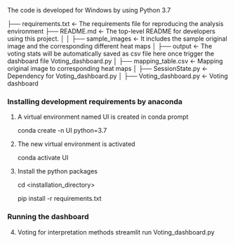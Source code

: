The code is developed for Windows by using Python 3.7

├── requirements.txt   <- The requirements file for reproducing the analysis environment
├── README.md          <- The top-level README for developers using this project.
│
│
├── sample_images      <- It includes the sample original image and the corresponding different heat maps
│
├── output             <- The voting stats will be automatically saved as csv file here once trigger the dashboard file Voting_dashboard.py 
│
├── mapping_table.csv      <- Mapping original image to corresponding heat maps
│
├── SessionState.py    <- Dependency for Voting_dashboard.py
│
├── Voting_dashboard.py    <- Voting dashboard


### Installing development requirements by anaconda

1. A virtual environment named UI <env name> is created in conda prompt

    conda create -n UI python=3.7

2. The new virtual environment is activated

    conda activate UI

3. Install the python packages

    cd <installation_directory> 

    pip install -r requirements.txt

### Running the dashboard    

4. Voting for interpretation methods
    streamlit run Voting_dashboard.py